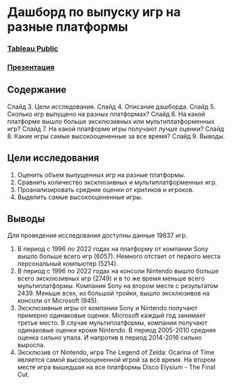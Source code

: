 # Дашборд по выпуску игр на разные платформы

### [Tableau Public](https://public.tableau.com/app/profile/dmitriy1152/viz/need_game_dashboard/Dashboard1)
### [Презентация](https://github.com/dkolesov95/tableau_public/blob/main/need_game_dashboard/Presentation.pdf)

## Содержание
Слайд 3. Цели исследования.
Слайд 4. Описание дашборда.
Слайд 5. Сколько игр выпущено на разных платформах?
Слайд 6. На какой платформе вышло больше эксклюзивных или мультиплатформенных игр?
Слайд 7. На какой платформе игры получают лучше оценки?
Слайд 8. Какие игры самые высокооцененные за все время?
Слайд 9. Выводы.

## Цели исследования
1. Оценить объем выпущенных игр на разные платформы.
2. Сравнить количество эксклюзивных и мультиплатформенных игр.
3. Проанализировать средние оценки от критиков и игроков.
4. Выделить самые высокооцененные игры.

## Выводы
Для проведения исследования доступны данные 19837 игр.
1. В период с 1996 по 2022 годах на платформу от компании Sony вышло больше всего игр (6057). Немного отстает от первого места персональный компьютер (5214).
2. В период с 1996 по 2022 годах на консоли Nintendo вышло больше всего эксклюзивных игр (2749) и в то же время меньше всего мультиплатформы. Компания Sony на втором месте с результатом 2439. Меньше всех, из большой тройки, вышло эксклюзивов на консоли от Microsoft (945).
3. Эксклюзивные игры от компании Sony и Nintendo получают примерно одинаковые оценки. Microsoft каждый год занимает третье место. В случае мультиплатформы, компании получают одинаковые оценки кроме Nintendo. В период 2005-2010 средняя оценка сильно упала. И напротив в период 2014-2016 сильно выросла.
4. Эксклюзив от Nintendo, игра The Legend of Zelda: Ocarina of Time является самой высокооцененной игрой за всё время. На втором месте игра вышедшая на все платформы Disco Elysium - The Final Cut. 